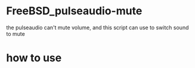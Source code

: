 # FreeBSD_pulseaudio-mute
 the pulseaudio can't mute volume, and this script can use to switch sound to mute

# how to use

